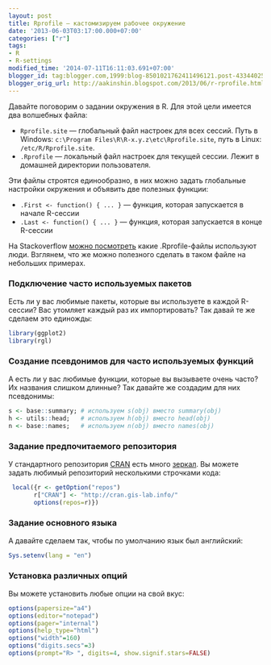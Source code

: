 ```yaml
---
layout: post
title: Rprofile — кастомизируем рабочее окружение
date: '2013-06-03T03:17:00.000+07:00'
categories: ["r"]
tags:
- R
- R-settings
modified_time: '2014-07-11T16:11:03.691+07:00'
blogger_id: tag:blogger.com,1999:blog-8501021762411496121.post-4334402541579044792
blogger_orig_url: http://aakinshin.blogspot.com/2013/06/r-rprofile.html
---
```


Давайте поговорим о задании окружения в R. Для этой цели имеется два волшебных файла:

*  `Rprofile.site` — глобальный файл настроек для всех сессий. Путь в Windows: `c:\Program Files\R\R-x.y.z\etc\Rprofile.site`, путь в Linux: `/etc/R/Rprofile.site`.
*  `.Rprofile` — локальный файл настроек для текущей сессии. Лежит в домашней директории пользователя.

Эти файлы строятся единообразно, в них можно задать глобальные настройки окружения и объявить две полезных функции:

* `.First <- function() { ... }` — функция, которая запускается в начале R-сессии
* `.Last <- function() { ... }` — функция, которая запускается в конце R-сессии

На Stackoverflow [можно посмотреть](http://stackoverflow.com/questions/1189759/expert-r-users-whats-in-your-rprofile) какие .Rprofile-файлы используют люди. Взглянем, что же можно полезного сделать в таком файле на небольших примерах. <!--more-->

### Подключение часто используемых пакетов

Есть ли у вас любимые пакеты, которые вы используете в каждой R-сессии? Вас утомляет каждый раз их импортировать? Так давай те же сделаем это единожды:

``` r
library(ggplot2)
library(rgl)
```

### Создание псевдонимов для часто используемых функций

А есть ли у вас любимые функции, которые вы вызываете очень часто? Их названия слишком длинные? Так давайте же создадим для них псевдонимы:

``` r
s <- base::summary; # используем s(obj) вместо summary(obj)
h <- utils::head;   # используем h(obj) вместо head(obj)
n <- base::names;   # используем n(obj) вместо names(obj)
```

### Задание предпочитаемого репозитория

У стандартного репозитория [CRAN](http://cran.r-project.org/) есть много [зеркал](http://cran.r-project.org/mirrors.html). Вы можете задать любимый репозиторий несколькими строчками кода:

``` r
 local({r <- getOption("repos")
       r["CRAN"] <- "http://cran.gis-lab.info/"
       options(repos=r)})
```

### Задание основного языка

А давайте сделаем так, чтобы по умолчанию язык был английский:

``` r
Sys.setenv(lang = "en")
```

### Установка различных опций

Вы можете установить любые опции на свой вкус:

``` r
options(papersize="a4")
options(editor="notepad")
options(pager="internal")
options(help_type="html")
options("width"=160)
options("digits.secs"=3)
options(prompt="R> ", digits=4, show.signif.stars=FALSE)
```